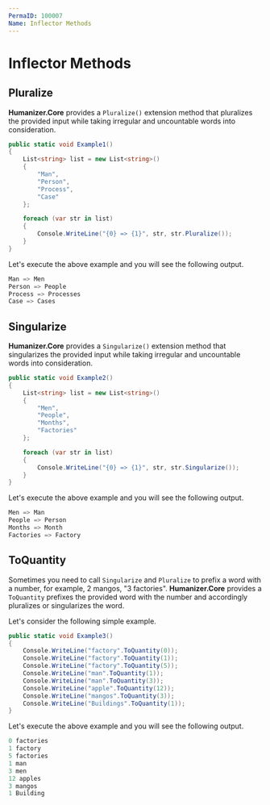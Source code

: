 ```yaml
---
PermaID: 100007
Name: Inflector Methods
---
```


# Inflector Methods

## Pluralize

**Humanizer.Core** provides a `Pluralize()` extension method that pluralizes the provided input while taking irregular and uncountable words into consideration. 

```csharp
public static void Example1()
{
    List<string> list = new List<string>()
    {
        "Man",
        "Person",
        "Process",
        "Case"
    };

    foreach (var str in list)
    {
        Console.WriteLine("{0} => {1}", str, str.Pluralize());
    }
}
```

Let's execute the above example and you will see the following output.

```csharp
Man => Men
Person => People
Process => Processes
Case => Cases
```

## Singularize

**Humanizer.Core** provides a `Singularize()` extension method that singularizes the provided input while taking irregular and uncountable words into consideration.

```csharp
public static void Example2()
{
    List<string> list = new List<string>()
    {
        "Men",
        "People",
        "Months",
        "Factories"
    };

    foreach (var str in list)
    {
        Console.WriteLine("{0} => {1}", str, str.Singularize());
    }
}
```

Let's execute the above example and you will see the following output.

```csharp
Men => Man
People => Person
Months => Month
Factories => Factory
```

## ToQuantity

Sometimes you need to call `Singularize` and `Pluralize` to prefix a word with a number, for example, 2 mangos, "3 factories". **Humanizer.Core** provides a `ToQuantity` prefixes the provided word with the number and accordingly pluralizes or singularizes the word.

Let's consider the following simple example.

```csharp
public static void Example3()
{
    Console.WriteLine("factory".ToQuantity(0));
    Console.WriteLine("factory".ToQuantity(1));
    Console.WriteLine("factory".ToQuantity(5));
    Console.WriteLine("man".ToQuantity(1));
    Console.WriteLine("man".ToQuantity(3));
    Console.WriteLine("apple".ToQuantity(12));
    Console.WriteLine("mangos".ToQuantity(3));
    Console.WriteLine("Buildings".ToQuantity(1));
}
```

Let's execute the above example and you will see the following output.

```csharp
0 factories
1 factory
5 factories
1 man
3 men
12 apples
3 mangos
1 Building
```